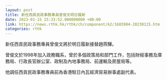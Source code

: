 ```yaml
---
layout: post
title: 新任西貢民政事務專員​曾俊文明日履新
date: 2023-01-15 15:33:52.000000000 +08:00
link: https://news.rthk.hk/rthk/ch/component/k2/1683984-20230115.htm
categories: rthk
---
```


新任西貢民政事務專員​曾俊文將於明日履新接替趙燕驊。

曾俊文於1998年加入政務職系，曾於多個政策局和部門工作，包括財經事務及庫務局、行政長官辦公室、政制及內地事務局、前運輸及房屋局等。

他調任西貢民政事務專員前為香港駐日內瓦經濟貿易辦事處副代表。
